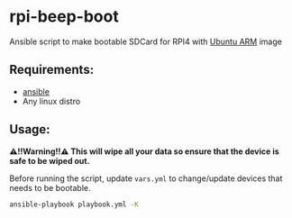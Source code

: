 # rpi-beep-boot
Ansible script to make bootable SDCard for RPI4 with [Ubuntu ARM](https://ubuntu.com/download/raspberry-pi) image

## Requirements:
- [ansible](https://www.ansible.com/)
- Any linux distro

## Usage:
**⚠️!!Warning!!⚠️ This will wipe all your data so ensure that the device is safe to be wiped out.**

Before running the script, update `vars.yml` to change/update devices that needs to be bootable.

```sh
ansible-playbook playbook.yml -K 
```

